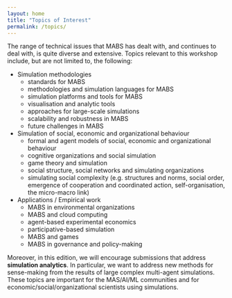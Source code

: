 ```yaml
---
layout: home
title: "Topics of Interest"
permalink: /topics/
---
```


The range of technical issues that MABS has dealt with, and continues to deal with, is quite diverse and extensive.
Topics relevant to this workshop include, but are not limited to, the following:

* Simulation methodologies
    * standards for MABS
    * methodologies and simulation languages for MABS
    * simulation platforms and tools for MABS
    * visualisation and analytic tools
    * approaches for large-scale simulations
    * scalability and robustness in MABS
    * future challenges in MABS
* Simulation of social, economic and organizational behaviour
    * formal and agent models of social, economic and organizational behaviour
    * cognitive organizations and social simulation
    * game theory and simulation
    * social structure, social networks and simulating organizations
    * simulating social complexity (e.g. structures and norms, social order, emergence of cooperation and coordinated action, self-organisation, the micro-macro link)
* Applications / Empirical work
    * MABS in environmental organizations
    * MABS and cloud computing
    * agent-based experimental economics
    * participative-based simulation
    * MABS and games
    * MABS in governance and policy-making

Moreover, in this edition, we will encourage submissions that address **simulation analytics**. In particular, we want to address new methods for sense-making from
the results of large complex multi-agent simulations. These topics are important for the MAS/AI/ML communities and for economic/social/organizational scientists using simulations.